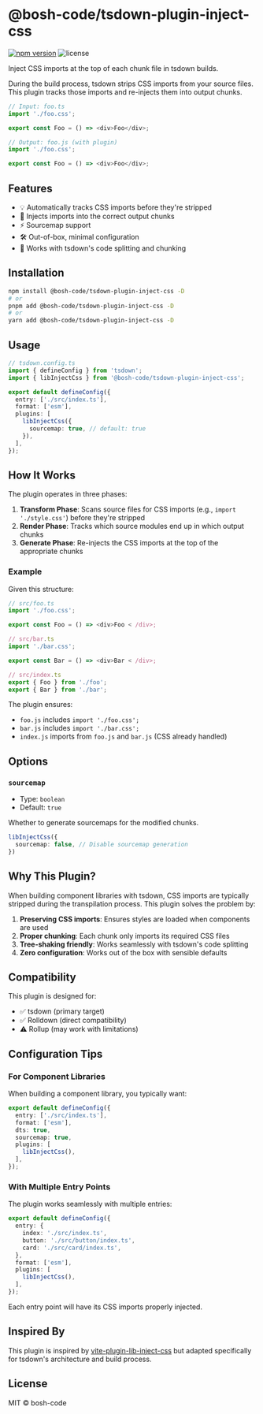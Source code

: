 # @bosh-code/tsdown-plugin-inject-css

[![npm version](https://img.shields.io/npm/v/@bosh-code/tsdown-plugin-inject-css)](https://npmjs.com/package/@bosh-code/tsdown-plugin-inject-css)
![license](https://img.shields.io/npm/l/@bosh-code/tsdown-plugin-inject-css)

Inject CSS imports at the top of each chunk file in tsdown builds.

During the build process, tsdown strips CSS imports from your source files. This plugin tracks those imports and
re-injects them into output chunks.

```js
// Input: foo.ts
import './foo.css';

export const Foo = () => <div>Foo</div>;

// Output: foo.js (with plugin)
import './foo.css';

export const Foo = () => <div>Foo</div>;
```

## Features

- 💡 Automatically tracks CSS imports before they're stripped
- 🎯 Injects imports into the correct output chunks
- ⚡️ Sourcemap support
- 🛠 Out-of-box, minimal configuration
- 🔄 Works with tsdown's code splitting and chunking

## Installation

```bash
npm install @bosh-code/tsdown-plugin-inject-css -D
# or
pnpm add @bosh-code/tsdown-plugin-inject-css -D
# or
yarn add @bosh-code/tsdown-plugin-inject-css -D
```

## Usage

```ts
// tsdown.config.ts
import { defineConfig } from 'tsdown';
import { libInjectCss } from '@bosh-code/tsdown-plugin-inject-css';

export default defineConfig({
  entry: ['./src/index.ts'],
  format: ['esm'],
  plugins: [
    libInjectCss({
      sourcemap: true, // default: true
    }),
  ],
});
```

## How It Works

The plugin operates in three phases:

1. **Transform Phase**: Scans source files for CSS imports (e.g., `import './style.css'`) before they're stripped
2. **Render Phase**: Tracks which source modules end up in which output chunks
3. **Generate Phase**: Re-injects the CSS imports at the top of the appropriate chunks

### Example

Given this structure:

```ts
// src/foo.ts
import './foo.css';

export const Foo = () => <div>Foo < /div>;

// src/bar.ts
import './bar.css';

export const Bar = () => <div>Bar < /div>;

// src/index.ts
export { Foo } from './foo';
export { Bar } from './bar';
```

The plugin ensures:

- `foo.js` includes `import './foo.css';`
- `bar.js` includes `import './bar.css';`
- `index.js` imports from `foo.js` and `bar.js` (CSS already handled)

## Options

### `sourcemap`

- Type: `boolean`
- Default: `true`

Whether to generate sourcemaps for the modified chunks.

```ts
libInjectCss({
  sourcemap: false, // Disable sourcemap generation
})
```

## Why This Plugin?

When building component libraries with tsdown, CSS imports are typically stripped during the transpilation process. This
plugin solves the problem by:

1. **Preserving CSS imports**: Ensures styles are loaded when components are used
2. **Proper chunking**: Each chunk only imports its required CSS files
3. **Tree-shaking friendly**: Works seamlessly with tsdown's code splitting
4. **Zero configuration**: Works out of the box with sensible defaults

## Compatibility

This plugin is designed for:

- ✅ tsdown (primary target)
- ✅ Rolldown (direct compatibility)
- ⚠️ Rollup (may work with limitations)

## Configuration Tips

### For Component Libraries

When building a component library, you typically want:

```ts
export default defineConfig({
  entry: ['./src/index.ts'],
  format: ['esm'],
  dts: true,
  sourcemap: true,
  plugins: [
    libInjectCss(),
  ],
});
```

### With Multiple Entry Points

The plugin works seamlessly with multiple entries:

```ts
export default defineConfig({
  entry: {
    index: './src/index.ts',
    button: './src/button/index.ts',
    card: './src/card/index.ts',
  },
  format: ['esm'],
  plugins: [
    libInjectCss(),
  ],
});
```

Each entry point will have its CSS imports properly injected.

## Inspired By

This plugin is inspired by [vite-plugin-lib-inject-css](https://github.com/emosheeep/vite-plugin-lib-inject-css) but
adapted specifically for tsdown's architecture and build process.

## License

MIT © bosh-code
